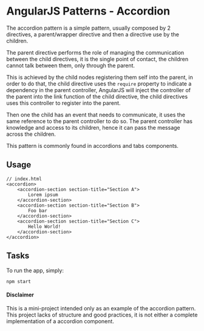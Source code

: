 # AngularJS Patterns - Accordion

The accordion pattern is a simple pattern, usually composed by 2 directives, a parent/wrapper directive and then a directive use by the children.

The parent directive performs the role of managing the communication between the child directives, it is the single point of contact, the children cannot talk between them, only through the parent.

This is achieved by the child nodes registering them self into the parent, in order to do that, the child directive uses the `require` property to indicate a dependency in the parent controller, AngularJS will inject the controller of the parent into the link function of the child directive, the child directives uses this controller to register into the parent.

Then one the child has an event that needs to communicate, it uses the same reference to the parent controller to do so. The parent controller has knowledge and access to its children, hence it can pass the message across the children.

This pattern is commonly found in accordions and tabs components.

## Usage

    // index.html
    <accordion>
        <accordion-section section-title="Section A">
            Lorem ipsum
        </accordion-section>
        <accordion-section section-title="Section B">
            Foo bar
        </accordion-section>
        <accordion-section section-title="Section C">
            Hello World!
        </accordion-section>
    </accordion>

## Tasks

To run the app, simply:

    npm start

#### Disclaimer

This is a mini-project intended only as an example of the accordion pattern. This project lacks of structure and good practices, it is not either a complete implementation of a accordion component.